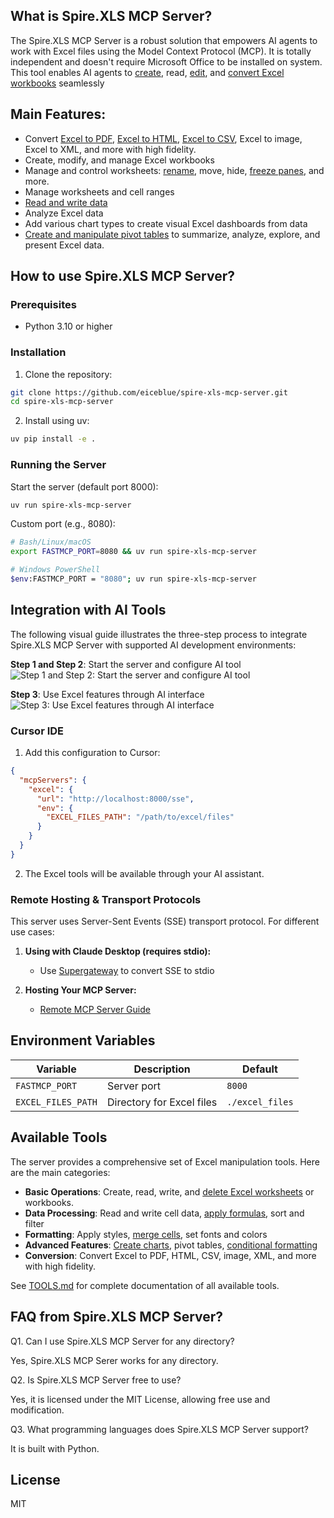 ## What is Spire.XLS MCP Server?

The Spire.XLS MCP Server is a robust solution that empowers AI agents to work with Excel files using the Model Context Protocol (MCP). It is totally independent and doesn't require Microsoft Office to be installed on system. This tool enables AI agents to [create](https://www.e-iceblue.com/Tutorials/Python/Spire.XLS-for-Python/Program-Guide/Document-Operation/Python-Create-Read-or-Update-Excel-Documents.html), read, [edit](https://www.e-iceblue.com/Tutorials/Python/Spire.XLS-for-Python/Program-Guide/Document-Operation/Python-Edit-Excel-Documents.html), and [convert Excel workbooks](https://www.e-iceblue.com/Tutorials/Python/Spire.XLS-for-Python/Program-Guide/Conversion/Python-Convert-Excel-to-PDF.html) seamlessly

## Main Features: 

- Convert [Excel to PDF](https://www.e-iceblue.com/Tutorials/Python/Spire.XLS-for-Python/Program-Guide/Conversion/Python-Convert-Excel-to-PDF.html), [Excel to HTML](https://www.e-iceblue.com/Tutorials/Python/Spire.XLS-for-Python/Program-Guide/Conversion/Python-Convert-Excel-to-HTML-and-Vice-Versa.html), [Excel to CSV](https://www.e-iceblue.com/Tutorials/Python/Spire.XLS-for-Python/Program-Guide/Conversion/Python-Convert-Excel-to-CSV-and-Vice-Versa.html), Excel to image, Excel to XML, and more with high fidelity.
- Create, modify, and manage Excel workbooks
- Manage and control worksheets: [rename](https://www.e-iceblue.com/Tutorials/Python/Spire.XLS-for-Python/Program-Guide/Worksheet/Python-Change-Worksheet-Names-and-Set-Tab-Colors-in-Excel.html), move, hide, [freeze panes](https://www.e-iceblue.com/Tutorials/Python/Spire.XLS-for-Python/Program-Guide/Cells/Python-Freeze-or-Unfreeze-Panes-in-Excel.html), and more.
- Manage worksheets and cell ranges
- [Read and write data](https://www.e-iceblue.com/Tutorials/Python/Spire.XLS-for-Python/Program-Guide/Document-Operation/Python-Create-Read-or-Update-Excel-Documents.html)
- Analyze Excel data
- Add various chart types to create visual Excel dashboards from data
- [Create and manipulate pivot tables](https://www.e-iceblue.com/Tutorials/Python/Spire.XLS-for-Python/Program-Guide/Pivot-Table/Python-Create-or-Operate-Pivot-Tables-in-Excel.html) to summarize, analyze, explore, and present Excel data.

## How to use Spire.XLS MCP Server?

### Prerequisites

- Python 3.10 or higher

### Installation

1. Clone the repository:
```bash
git clone https://github.com/eiceblue/spire-xls-mcp-server.git
cd spire-xls-mcp-server
```

2. Install using uv:
```bash
uv pip install -e .
```
### Running the Server

Start the server (default port 8000):
```bash
uv run spire-xls-mcp-server
```

Custom port (e.g., 8080):

```bash
# Bash/Linux/macOS
export FASTMCP_PORT=8080 && uv run spire-xls-mcp-server

# Windows PowerShell
$env:FASTMCP_PORT = "8080"; uv run spire-xls-mcp-server
```

## Integration with AI Tools
The following visual guide illustrates the three-step process to integrate Spire.XLS MCP Server with supported AI development environments:

**Step 1 and Step 2**: Start the server and configure AI tool
![Step 1 and Step 2: Start the server and configure AI tool](https://cdn.e-iceblue.com/images/art_images/spire-xls-mcp-server-integration-steps-0.png)

**Step 3**: Use Excel features through AI interface
![Step 3: Use Excel features through AI interface](https://cdn.e-iceblue.com/images/art_images/spire-xls-mcp-server-integration-steps-1.png)

### Cursor IDE

1. Add this configuration to Cursor:
```json
{
  "mcpServers": {
    "excel": {
      "url": "http://localhost:8000/sse",
      "env": {
        "EXCEL_FILES_PATH": "/path/to/excel/files"
      }
    }
  }
}
```
2. The Excel tools will be available through your AI assistant.

### Remote Hosting & Transport Protocols

This server uses Server-Sent Events (SSE) transport protocol. For different use cases:

1. **Using with Claude Desktop (requires stdio):**
   - Use [Supergateway](https://github.com/supercorp-ai/supergateway) to convert SSE to stdio

2. **Hosting Your MCP Server:**
   - [Remote MCP Server Guide](https://developers.cloudflare.com/agents/guides/remote-mcp-server/)

## Environment Variables

| Variable | Description | Default |
|--------|------|--------|
| `FASTMCP_PORT` | Server port | `8000` |
| `EXCEL_FILES_PATH` | Directory for Excel files | `./excel_files` |

## Available Tools

The server provides a comprehensive set of Excel manipulation tools. Here are the main categories:

- **Basic Operations**: Create, read, write, and [delete Excel worksheets](https://www.e-iceblue.com/Tutorials/Python/Spire.XLS-for-Python/Program-Guide/Worksheet/Python-Move-or-Delete-Worksheets-in-Excel.html) or workbooks.
- **Data Processing**: Read and write cell data, [apply formulas](https://www.e-iceblue.com/Tutorials/Python/Spire.XLS-for-Python/Program-Guide/Formula/Python-Add-or-Read-Formulas-in-Excel.html), sort and filter
- **Formatting**: Apply styles, [merge cells](https://www.e-iceblue.com/Tutorials/Python/Spire.XLS-for-Python/Program-Guide/Cells/Python-Merge-or-Unmerge-Cells-in-Excel.html), set fonts and colors
- **Advanced Features**: [Create charts](https://www.e-iceblue.com/Tutorials/Python/Spire.XLS-for-Python/Program-Guide/Chart/Python-Create-Column-Charts-in-Excel.html), pivot tables, [conditional formatting](https://www.e-iceblue.com/Tutorials/Python/Spire.XLS-for-Python/Program-Guide/Conditional-Formatting/Python-Apply-Conditional-Formatting-in-Excel.html)
- **Conversion**: Convert Excel to PDF, HTML, CSV, image, XML, and more with high fidelity.

See [TOOLS.md](https://github.com/eiceblue/spire-xls-mcp-server/blob/main/TOOLS.md) for complete documentation of all available tools.

## FAQ from Spire.XLS MCP Server?

Q1. Can I use Spire.XLS MCP Server for any directory?

Yes, Spire.XLS MCP Serer works for any directory.

Q2. Is Spire.XLS MCP Server free to use?

Yes, it is licensed under the MIT License, allowing free use and modification.

Q3. What programming languages does Spire.XLS MCP Server support?

It is built with Python.

## License
MIT

